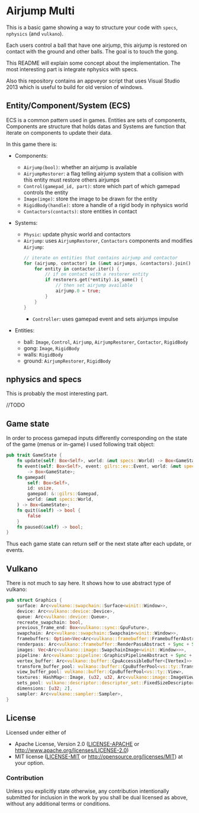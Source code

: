 # Airjump Multi

This is a basic game showing a way to structure your code with `specs`, `nphysics` (and `vulkano`).

Each users control a ball that have one airjump, this airjump is restored on contact with the ground and other balls. The goal is to touch the gong.

This README will explain some concept about the implementation. The most interesting part is integrate nphysics with specs.

Also this repository contains an appveyor script that uses Visual Studio 2013 which is useful to build for old version of windows.

## Entity/Component/System (ECS)

ECS is a common pattern used in games.
Entities are sets of components, Components are structure that holds datas and Systems are function that iterate on components to update their data.

In this game there is:
* Components:
  * `Airjump(bool)`: whether an airjump is available
  * `AirjumpRestorer`: a flag telling airjump system that a collision with this entity must restore others airjumps
  * `Control(gamepad_id, part)`: store which part of which gamepad controls the entity
  * `Image(imge)`: store the image to be drawn for the entity
  * `RigidBody(handle)`: store a handle of a rigid body in nphysics world
  * `Contactors(contacts)`: store entities in contact

* Systems:
  * `Physic`: update physic world and contactors
  * `Airjump`: uses `AirjumpRestorer`, `Contactors` components and modifies `Airjump`:
    ```rust
    // iterate on entities that contains airjump and contactor
    for (airjump, contactor) in (&mut airjumps, &contactors).join() {
        for entity in contactor.iter() {
            // if on contact with a restorer entity
            if restorers.get(*entity).is_some() {
                // then set airjump available
                airjump.0 = true;
            }
        }
    }
    ```
    * `Controller`: uses gamepad event and sets airjumps impulse

* Entities:
  * ball: `Image`, `Control`, `Airjump`, `AirjumpRestorer`, `Contactor`, `RigidBody`
  * gong: `Image`, `RigidBody`
  * walls: `RigidBody`
  * ground: `AirjumpRestorer`, `RigidBody`

## nphysics and specs

This is probably the most interesting part.

//TODO

## Game state

In order to process gamepad inputs differently corresponding on the state of the game (menus or in-game) I used following trait object:

```rust
pub trait GameState {
    fn update(self: Box<Self>, world: &mut specs::World) -> Box<GameState>;
    fn event(self: Box<Self>, event: gilrs::ev::Event, world: &mut specs::World)
        -> Box<GameState>;
    fn gamepad(
        self: Box<Self>,
        id: usize,
        gamepad: &::gilrs::Gamepad,
        world: &mut specs::World,
    ) -> Box<GameState>;
    fn quit(&self) -> bool {
        false
    }
    fn paused(&self) -> bool;
}
```

Thus each game state can return self or the next state after each update, or events.

## Vulkano

There is not much to say here. It shows how to use abstract type of vulkano:

```rust
pub struct Graphics {
    surface: Arc<vulkano::swapchain::Surface<winit::Window>>,
    device: Arc<vulkano::device::Device>,
    queue: Arc<vulkano::device::Queue>,
    recreate_swapchain: bool,
    previous_frame_end: Box<vulkano::sync::GpuFuture>,
    swapchain: Arc<vulkano::swapchain::Swapchain<winit::Window>>,
    framebuffers: Option<Vec<Arc<vulkano::framebuffer::FramebufferAbstract + Sync + Send>>>,
    renderpass: Arc<vulkano::framebuffer::RenderPassAbstract + Sync + Send>,
    images: Vec<Arc<vulkano::image::SwapchainImage<winit::Window>>>,
    pipeline: Arc<vulkano::pipeline::GraphicsPipelineAbstract + Sync + Send>,
    vertex_buffer: Arc<vulkano::buffer::CpuAccessibleBuffer<[Vertex]>>,
    transform_buffer_pool: vulkano::buffer::CpuBufferPool<vs::ty::Transform>,
    view_buffer_pool: vulkano::buffer::CpuBufferPool<vs::ty::View>,
    textures: HashMap<::Image, (u32, u32, Arc<vulkano::image::ImageViewAccess + Sync + Send>)>,
    sets_pool: vulkano::descriptor::descriptor_set::FixedSizeDescriptorSetsPool<Arc<vulkano::descriptor::pipeline_layout::PipelineLayoutAbstract + Sync + Send>>,
    dimensions: [u32; 2],
    sampler: Arc<vulkano::sampler::Sampler>,
}
```

## License

Licensed under either of
 * Apache License, Version 2.0 ([LICENSE-APACHE](LICENSE-APACHE) or http://www.apache.org/licenses/LICENSE-2.0)
 * MIT license ([LICENSE-MIT](LICENSE-MIT) or http://opensource.org/licenses/MIT)
at your option.

### Contribution

Unless you explicitly state otherwise, any contribution intentionally submitted
for inclusion in the work by you shall be dual licensed as above, without any
additional terms or conditions.
